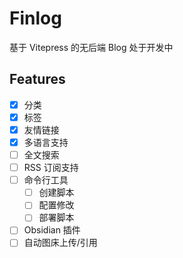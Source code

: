 # Finlog

基于 Vitepress 的无后端 Blog
处于开发中

## Features

- [x] 分类
- [x] 标签
- [x] 友情链接
- [x] 多语言支持
- [ ] 全文搜索
- [ ] RSS 订阅支持
- [ ] 命令行工具
    - [ ] 创建脚本
    - [ ] 配置修改
    - [ ] 部署脚本
- [ ] Obsidian 插件
- [ ] 自动图床上传/引用
